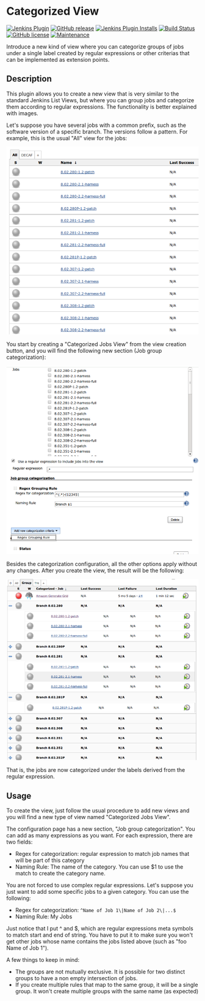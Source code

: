 # Categorized View

[![Jenkins Plugin](https://img.shields.io/jenkins/plugin/v/categorized-view.svg)](https://plugins.jenkins.io/categorized-view)
[![GitHub release](https://img.shields.io/github/release/jenkinsci/categorized-view-plugin.svg?label=release)](https://github.com/jenkinsci/categorized-view-plugin/releases/latest)
[![Jenkins Plugin Installs](https://img.shields.io/jenkins/plugin/i/categorized-view.svg?color=blue)](https://plugins.jenkins.io/categorized-view)
[![Build Status](https://ci.jenkins.io/buildStatus/icon?job=Plugins%2Fcategorized-view-plugin%2Fmaster)](https://ci.jenkins.io/job/Plugins/job/categorized-view-plugin/job/master/)
[![GitHub license](https://img.shields.io/github/license/jenkinsci/categorized-view-plugin.svg)](https://github.com/jenkinsci/categorized-view-plugin/blob/master/LICENSE.txt)
[![Maintenance](https://img.shields.io/maintenance/yes/2024.svg)](https://github.com/jenkinsci/categorized-view-plugin)

Introduce a new kind of view where you can categorize groups of jobs under a single label
created by regular expressions or other criterias that can be implemented as extension points.

## Description

This plugin allows you to create a new view that is very similar to the standard Jenkins List Views,
but where you can group jobs and categorize them according to regular expressions.
The functionality is better explained with images.

Let's suppose you have several jobs with a common prefix,
such as the software version of a specific branch.
The versions follow a pattern.
For example, this is the usual "All" view for the jobs:

![](docs/images/cat-all-view-sample.png)

You start by creating a "Categorized Jobs View" from the view creation button,
and you will find the following new section (Job group categorization):

![](docs/images/catview-config-sample.png)

Besides the categorization configuration, all the other options apply without any changes.
After you create the view, the result will be the following:

![](docs/images/catview-sample.png)

That is, the jobs are now categorized under the labels derived from the regular expression.

## Usage

To create the view, just follow the usual procedure to add new views
and you will find a new type of view named "Categorized Jobs View".

The configuration page has a new section, "Job group categorization".
You can add as many expressions as you want.
For each expression, there are two fields:

- Regex for categorization: regular expression to match job names that will be part of this category
- Naming Rule: The name of the category. You can use $1 to use the match to create the category name.

You are not forced to use complex regular expressions.
Let's suppose you just want to add some specific jobs to a given category.
You can use the following:

- Regex for categorization: `^Name of Job 1\|Name of Job 2\|...$`
- Naming Rule: My Jobs

Just notice that I put ^ and $,
which are regular expressions meta symbols to match start and end of string.
You have to put it to make sure you won't get other jobs
whose name contains the jobs listed above (such as "foo Name of Job 1").

A few things to keep in mind:

- The groups are not mutually exclusive. It is possible for two distinct groups to have a non empty intersection of jobs.
- If you create multiple rules that map to the same group, it will be a single group. It won't create multiple groups with the same name (as expected)
